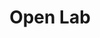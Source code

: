 ---
extends:  _layouts.category
title: "Open Lab"
description: "A space where I share my thoughts and experiments — unpacking projects with code, demos, and lessons learned along the way."
og_title: "Open Lab — Experiments, Tools & Lessons"
og_type: website
og_description: "Explore posts that dive deep into the projects I'm building — with code, demos, experiments, and the insights behind them."
og_image: "assets/images/og/open-lab.webp"
x_title: "Open Lab — Experiments, Tools & Lessons"
x_description: "Follow my journey building tools, running experiments, and sharing lessons learned along the way."
x_image: "assets/images/og/open-lab.webp"
---